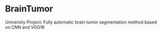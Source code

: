# BrainTumor
University Project: Fully automatic brain tumor segmentation method based on CNN and VGG16
